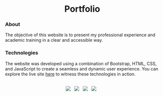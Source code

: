 <h1 align="center"> <strong>Portfolio</strong> </h1>

### About
The objective of this website is to present my professional experience and academic training in a clear and accessible way.

### Technologies
The website was developed using a combination of Bootstrap, HTML, CSS, and JavaScript to create a seamless and dynamic user experience. You can explore the live site [here](https://estefani-a.github.io/portfolio/) to witness these technologies in action.

<p align="center">
  <br>
   <img src="https://img.shields.io/badge/-HTML-E34F26?logo=html5&logoColor=white&style=for-the-badge" /> &nbsp;
   <img src="https://img.shields.io/badge/-CSS-1572B6?logo=css3&logoColor=white&style=for-the-badge" /> &nbsp;
   <img src="https://img.shields.io/badge/-Bootstrap-563D7C?logo=bootstrap&logoColor=white&style=for-the-badge" /> &nbsp;
  <img src="https://img.shields.io/badge/-JavaScript-F7DF1E?logo=javascript&logoColor=white&style=for-the-badge" /> &nbsp;
</p>
